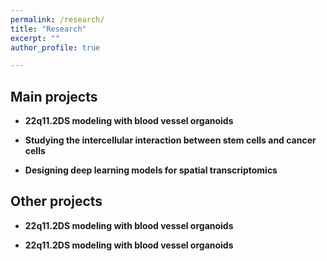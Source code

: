 ```yaml
---
permalink: /research/
title: "Research"
excerpt: ""
author_profile: true

---
```


Main projects
----
* **22q11.2DS modeling with blood vessel organoids**

* **Studying the intercellular interaction between stem cells and cancer cells**

* **Designing deep learning models for spatial transcriptomics**

Other projects
----
* **22q11.2DS modeling with blood vessel organoids**

* **22q11.2DS modeling with blood vessel organoids**


